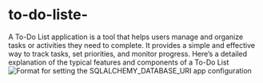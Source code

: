 # to-do-liste-
A To-Do List application is a tool that helps users manage and organize tasks or activities they need to complete. It provides a simple and effective way to track tasks, set priorities, and monitor progress. Here’s a detailed explanation of the typical features and components of a To-Do List 
![Format for setting the SQLALCHEMY_DATABASE_URI app configuration](https://video.udacity-data.com/topher/2019/August/5d4df44e_database-connection-uri-parts/database-connection-uri-parts.png)
